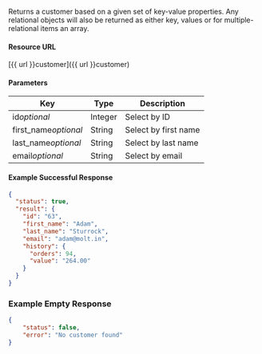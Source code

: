 <!--
@title Get single customer by criteria
@author Moltin Ltd
@description Gets a customer based on the given criteria

@sidebar 1
@family Customer
@rate No
@auth Yes
@format JSON
@http GET
@version beta
-->
Returns a customer based on a given set of key-value properties. Any relational objects will also be returned as either key, values or for multiple-relational items an array.


#### Resource URL
[{{ url }}customer]({{ url }}customer)


#### Parameters
Key | Type | Description
--- | ---- | -----------
id*optional* | Integer | Select by ID
first_name*optional* | String | Select by first name
last_name*optional* | String | Select by last name
email*optional* | String | Select by email

<!--code-->
#### Example Successful Response
``` json
{
  "status": true,
  "result": {
    "id": "63",
    "first_name": "Adam",
    "last_name": "Sturrock",
    "email": "adam@molt.in",
    "history": {
      "orders": 94,
      "value": "264.00"
    }
  }
}
```


### Example Empty Response
``` json
{
    "status": false,
    "error": "No customer found"
}
```
<!--/code-->